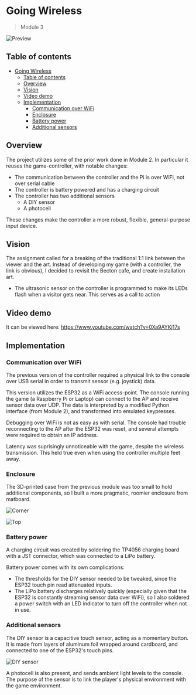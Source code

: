 # Going Wireless

> Module 3

![Preview](./docs/full.jpg)

## Table of contents

- [Going Wireless](#going-wireless)
  - [Table of contents](#table-of-contents)
  - [Overview](#overview)
  - [Vision](#vision)
  - [Video demo](#video-demo)
  - [Implementation](#implementation)
    - [Communication over WiFi](#communication-over-wifi)
    - [Enclosure](#enclosure)
    - [Battery power](#battery-power)
    - [Additional sensors](#additional-sensors)

## Overview

The project utilizes some of the prior work done in Module 2. In particular it reuses the game-controller, with notable changes:

-   The communication between the controller and the Pi is over WiFi, not over serial cable
-   The controller is battery powered and has a charging circuit
-   The controller has two additional sensors
    -   A DIY sensor
    -   A photocell

These changes make the controller a more robust, flexible, general-purpose input device.

## Vision

The assignment called for a breaking of the traditional 1:1 link between the viewer and the art. Instead of developing my game (with a controller, the link is obvious), I decided to revisit the Becton cafe, and create installation art.

-   The ultrasonic sensor on the controller is programmed to make its LEDs flash when a visitor gets near. This serves as a call to action

## Video demo

It can be viewed here: <https://www.youtube.com/watch?v=0Xa9AYKj17s>

## Implementation

### Communication over WiFi

The previous version of the controller required a physical link to the console over USB serial in order to transmit sensor (e.g. joystick) data.

This version utilizes the ESP32 as a WiFi access-point. The console running the game (a Raspberry Pi or Laptop) can connect to the AP and receive sensor data over UDP. The data is interpreted by a modified Python interface (from Module 2), and transformed into emulated keypresses.

Debugging over WiFi is not as easy as with serial. The console had trouble reconnecting to the AP after the ESP32 was reset, and several attempts were required to obtain an IP address.

Latency was suprisingly unnoticeable with the game, despite the wireless transmission. This held true even when using the controller multiple feet away.

### Enclosure

The 3D-printed case from the previous module was too small to hold additional components, so I built a more pragmatic, roomier enclosure from matboard.

![Corner](./docs/corner.jpg)

![Top](./docs/top.jpg)

### Battery power

A charging circuit was created by soldering the TP4056 charging board with a JST connector, which was connected to a LiPo battery.

Battery power comes with its own complications:

-   The thresholds for the DIY sensor needed to be tweaked, since the ESP32 touch pin read attenuated inputs.
-   The LiPo battery discharges relatively quickly (especially given that the ESP32 is constantly streaming sensor data over WiFi), so I also soldered a power switch with an LED indicator to turn off the controller when not in use.

### Additional sensors

The DIY sensor is a capacitive touch sensor, acting as a momentary button. It is made from layers of aluminum foil wrapped around cardboard, and connected to one of the ESP32's touch pins.

![DIY sensor](./docs/diy.jpg)

A photocell is also present, and sends ambient light levels to the console. The purpose of the sensor is to link the player's physical environment with the game environment.
